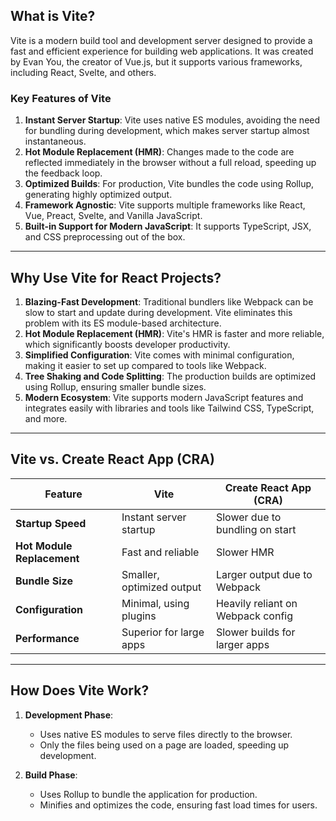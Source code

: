 ## **What is Vite?**

Vite is a modern build tool and development server designed to provide a fast and efficient experience for building web applications. It was created by Evan You, the creator of Vue.js, but it supports various frameworks, including React, Svelte, and others. 

### **Key Features of Vite**
1. **Instant Server Startup**: Vite uses native ES modules, avoiding the need for bundling during development, which makes server startup almost instantaneous.
2. **Hot Module Replacement (HMR)**: Changes made to the code are reflected immediately in the browser without a full reload, speeding up the feedback loop.
3. **Optimized Builds**: For production, Vite bundles the code using Rollup, generating highly optimized output.
4. **Framework Agnostic**: Vite supports multiple frameworks like React, Vue, Preact, Svelte, and Vanilla JavaScript.
5. **Built-in Support for Modern JavaScript**: It supports TypeScript, JSX, and CSS preprocessing out of the box.

---

## **Why Use Vite for React Projects?**

1. **Blazing-Fast Development**: Traditional bundlers like Webpack can be slow to start and update during development. Vite eliminates this problem with its ES module-based architecture.
2. **Hot Module Replacement (HMR)**: Vite's HMR is faster and more reliable, which significantly boosts developer productivity.
3. **Simplified Configuration**: Vite comes with minimal configuration, making it easier to set up compared to tools like Webpack.
4. **Tree Shaking and Code Splitting**: The production builds are optimized using Rollup, ensuring smaller bundle sizes.
5. **Modern Ecosystem**: Vite supports modern JavaScript features and integrates easily with libraries and tools like Tailwind CSS, TypeScript, and more.

---

## **Vite vs. Create React App (CRA)**

| **Feature**                | **Vite**                   | **Create React App (CRA)**        |
|----------------------------|----------------------------|------------------------------------|
| **Startup Speed**          | Instant server startup     | Slower due to bundling on start   |
| **Hot Module Replacement** | Fast and reliable          | Slower HMR                        |
| **Bundle Size**            | Smaller, optimized output  | Larger output due to Webpack      |
| **Configuration**          | Minimal, using plugins     | Heavily reliant on Webpack config |
| **Performance**            | Superior for large apps    | Slower builds for larger apps     |

---

## **How Does Vite Work?**

1. **Development Phase**:
   - Uses native ES modules to serve files directly to the browser.
   - Only the files being used on a page are loaded, speeding up development.

2. **Build Phase**:
   - Uses Rollup to bundle the application for production.
   - Minifies and optimizes the code, ensuring fast load times for users.

